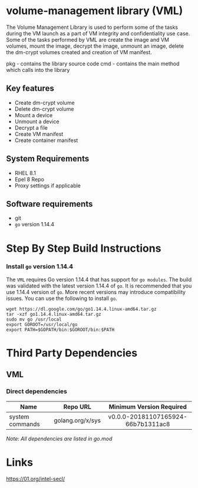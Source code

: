 # volume-management library (VML)
The Volume Management Library is used to perform some of the tasks during the VM launch as a part of VM integrity and confidentiality use case. Some of the tasks performed by VML are create the image and VM volumes, mount the image, decrypt the image, unmount an image, delete the dm-crypt volumes created and creation of VM manifest. 

pkg - contains the library source code
cmd - contains the main method which calls into the library

## Key features
- Create dm-crypt volume
- Delete dm-crypt volume
- Mount a device
- Unmount a device
- Decrypt a file
- Create VM manifest
- Create container manifest


## System Requirements
- RHEL 8.1
- Epel 8 Repo
- Proxy settings if applicable

## Software requirements
- git
- `go` version 1.14.4

# Step By Step Build Instructions

### Install `go` version 1.14.4
The `VML` requires Go version 1.14.4 that has support for `go modules`. The build was validated with the latest version 1.14.4 of `go`. It is recommended that you use 1.14.4 version of `go`. More recent versions may introduce compatibility issues. You can use the following to install `go`.
```shell
wget https://dl.google.com/go/go1.14.4.linux-amd64.tar.gz
tar -xzf go1.14.4.linux-amd64.tar.gz
sudo mv go /usr/local
export GOROOT=/usr/local/go
export PATH=$GOPATH/bin:$GOROOT/bin:$PATH
```

# Third Party Dependencies

## VML

### Direct dependencies

| Name                  | Repo URL           | Minimum Version Required           |
| ----------------------| -------------------| :--------------------------------: |
| system commands       | golang.org/x/sys   | v0.0.0-20181107165924-66b7b1311ac8 |


*Note: All dependencies are listed in go.mod*

# Links
https://01.org/intel-secl/
